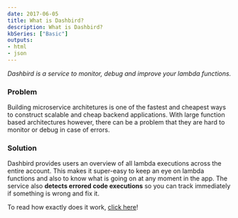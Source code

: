 ```yaml
---
date: 2017-06-05
title: What is Dashbird?
description: What is Dashbird?
kbSeries: ["Basic"]
outputs:
- html
- json
---
```


_Dashbird is a service to monitor, debug and improve your lambda functions._

### Problem
Building microservice architetures is one of the fastest and cheapest ways to construct scalable and cheap backend applications. With large function based architectures however, there can be a problem that they are hard to monitor or debug in case of errors.

### Solution
Dashbird provides users an overview of all lambda executions across the entire account. This makes it super-easy to keep an eye on lambda functions and also to know what is going on at any moment in the app. The service also **detects errored code executions** so you can track immediately if something is wrong and fix it.


To read how exactly does it work, [click here](/basics/how-it-works)!
